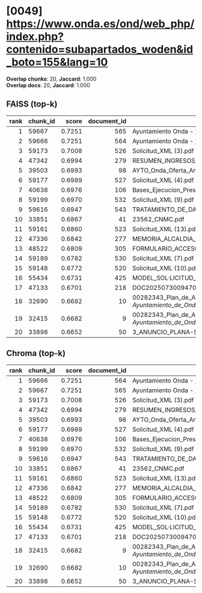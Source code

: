 # [0049] https://www.onda.es/ond/web_php/index.php?contenido=subapartados_woden&id_boto=155&lang=10

**Overlap chunks**: 20, **Jaccard**: 1.000  
**Overlap docs**: 20, **Jaccard**: 1.000

## FAISS (top-k)
rank | chunk_id | score | document_id | title
---:|---|---:|---:|---
1 | 59667 | 0.7251 | 565 | Ayuntamiento Onda - www.onda.es
2 | 59666 | 0.7251 | 564 | Ayuntamiento Onda - www.onda.es
3 | 59173 | 0.7008 | 526 | Solicitud_XML (3).pdf
4 | 47342 | 0.6994 | 279 | RESUMEN_INGRESOS_2025.pdf_1742285328909.pdf
5 | 39503 | 0.6993 | 98 | AYTO_Onda_Oferta_Anexo_I_firmado.pdf.pdf
6 | 59177 | 0.6989 | 527 | Solicitud_XML (4).pdf
7 | 40638 | 0.6976 | 106 | Bases_Ejecucion_Presupuesto_2025.pdf
8 | 59199 | 0.6970 | 532 | Solicitud_XML (9).pdf
9 | 59616 | 0.6947 | 543 | TRATAMIENTO_DE_DATOS.pdf
10 | 33851 | 0.6867 | 41 | 23562_CNMC.pdf
11 | 59161 | 0.6860 | 523 | Solicitud_XML (13).pdf
12 | 47336 | 0.6842 | 277 | MEMORIA_ALCALDIA_PRESUPUESTO_2025.pdf_1742285328938.pdf
13 | 48522 | 0.6809 | 305 | FORMULARIO_ACCESO_PID.pdf
14 | 59189 | 0.6782 | 530 | Solicitud_XML (7).pdf
15 | 59148 | 0.6772 | 520 | Solicitud_XML (10).pdf
16 | 55434 | 0.6731 | 425 | MODEL_SOL·LICITUD_ESCOLETA_ESTIU_2025 (1).pdf
17 | 47133 | 0.6701 | 218 | DOC20250730094702ANEXO_I_signed.pdf.pdf
18 | 32690 | 0.6682 | 10 | 00282343_Plan_de_Adecuacion_al_ENS_-_Ayuntamiento_de_Onda_(1).pdf.pdf
19 | 32415 | 0.6682 | 9 | 00282343_Plan_de_Adecuacion_al_ENS_-_Ayuntamiento_de_Onda_(1).pdf (1).pdf
20 | 33898 | 0.6652 | 50 | 3_ANUNCIO_PLANA-SOLAR.pdf

## Chroma (top-k)
rank | chunk_id | score | document_id | title
---:|---|---:|---:|---
1 | 59666 | 0.7251 | 564 | Ayuntamiento Onda - www.onda.es
2 | 59667 | 0.7251 | 565 | Ayuntamiento Onda - www.onda.es
3 | 59173 | 0.7008 | 526 | Solicitud_XML (3).pdf
4 | 47342 | 0.6994 | 279 | RESUMEN_INGRESOS_2025.pdf_1742285328909.pdf
5 | 39503 | 0.6993 | 98 | AYTO_Onda_Oferta_Anexo_I_firmado.pdf.pdf
6 | 59177 | 0.6989 | 527 | Solicitud_XML (4).pdf
7 | 40638 | 0.6976 | 106 | Bases_Ejecucion_Presupuesto_2025.pdf
8 | 59199 | 0.6970 | 532 | Solicitud_XML (9).pdf
9 | 59616 | 0.6947 | 543 | TRATAMIENTO_DE_DATOS.pdf
10 | 33851 | 0.6867 | 41 | 23562_CNMC.pdf
11 | 59161 | 0.6860 | 523 | Solicitud_XML (13).pdf
12 | 47336 | 0.6842 | 277 | MEMORIA_ALCALDIA_PRESUPUESTO_2025.pdf_1742285328938.pdf
13 | 48522 | 0.6809 | 305 | FORMULARIO_ACCESO_PID.pdf
14 | 59189 | 0.6782 | 530 | Solicitud_XML (7).pdf
15 | 59148 | 0.6772 | 520 | Solicitud_XML (10).pdf
16 | 55434 | 0.6731 | 425 | MODEL_SOL·LICITUD_ESCOLETA_ESTIU_2025 (1).pdf
17 | 47133 | 0.6701 | 218 | DOC20250730094702ANEXO_I_signed.pdf.pdf
18 | 32415 | 0.6682 | 9 | 00282343_Plan_de_Adecuacion_al_ENS_-_Ayuntamiento_de_Onda_(1).pdf (1).pdf
19 | 32690 | 0.6682 | 10 | 00282343_Plan_de_Adecuacion_al_ENS_-_Ayuntamiento_de_Onda_(1).pdf.pdf
20 | 33898 | 0.6652 | 50 | 3_ANUNCIO_PLANA-SOLAR.pdf
